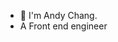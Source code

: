 - 👋 I'm Andy Chang.
- A Front end engineer

<!---
andy-yuanchang/andy-yuanchang is a ✨ special ✨ repository because its `README.md` (this file) appears on your GitHub profile.
You can click the Preview link to take a look at your changes.
--->
